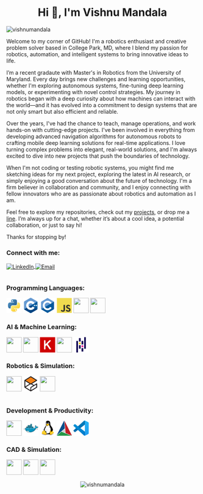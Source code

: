 <h1 align="center">Hi 👋, I'm Vishnu Mandala</h1>
<p align="left"> <img src="https://komarev.com/ghpvc/?username=vishnumandala&label=Profile%20views&color=0e75b6&style=flat" alt="vishnumandala" /> </p>

Welcome to my corner of GitHub! I'm a robotics enthusiast and creative problem solver based in College Park, MD, where I blend my passion for robotics, automation, and intelligent systems to bring innovative ideas to life.

I’m a recent gradaute with Master's in Robotics from the University of Maryland. Every day brings new challenges and learning opportunities, whether I'm exploring autonomous systems, fine-tuning deep learning models, or experimenting with novel control strategies. My journey in robotics began with a deep curiosity about how machines can interact with the world—and it has evolved into a commitment to design systems that are not only smart but also efficient and reliable.

Over the years, I've had the chance to teach, manage operations, and work hands-on with cutting-edge projects. I've been involved in everything from developing advanced navigation algorithms for autonomous robots to crafting mobile deep learning solutions for real-time applications. I love turning complex problems into elegant, real-world solutions, and I'm always excited to dive into new projects that push the boundaries of technology.

When I'm not coding or testing robotic systems, you might find me sketching ideas for my next project, exploring the latest in AI research, or simply enjoying a good conversation about the future of technology. I'm a firm believer in collaboration and community, and I enjoy connecting with fellow innovators who are as passionate about robotics and automation as I am.

Feel free to explore my repositories, check out my [projects](https://github.com/vishnumandala?tab=repositories), or drop me a [line](mailto:vishnum@terpmail.umd.edu). I’m always up for a chat, whether it’s about a cool idea, a potential collaboration, or just to say hi!

Thanks for stopping by!

<h3 align="left">Connect with me:</h3>
<p align="left">
    <!-- LinkedIn -->
    <a href="https://linkedin.com/in/vishnumandala" target="blank">
        <img align="center" src="https://raw.githubusercontent.com/rahuldkjain/github-profile-readme-generator/master/src/images/icons/Social/linked-in-alt.svg" alt="LinkedIn" height="30" width="40" />
    </a>
    <!-- Email -->
    <a href="mailto:vishnum@terpmail.umd.edu">
        <img align="center" src="https://cdn-icons-png.flaticon.com/512/732/732200.png" alt="Email" height="30" width="40" />
    </a>
</p>


<div style="display: flex; flex-wrap: wrap; justify-content: space-between;">
    <!-- Left Column -->
    <div style="flex: 1; min-width: 300px;">
        <h3 align="left">Programming Languages:</h3>
        <p align="left">
            <a href="https://www.python.org"><img src="https://raw.githubusercontent.com/devicons/devicon/master/icons/python/python-original.svg" width="40" height="40"/></a>
            <a href="https://www.w3schools.com/cpp/"><img src="https://raw.githubusercontent.com/devicons/devicon/master/icons/cplusplus/cplusplus-original.svg" width="40" height="40"/></a>
            <a href="https://www.cprogramming.com/"><img src="https://raw.githubusercontent.com/devicons/devicon/master/icons/c/c-original.svg" width="40" height="40"/></a>
            <a href="https://developer.mozilla.org/en-US/docs/Web/JavaScript"><img src="https://raw.githubusercontent.com/devicons/devicon/master/icons/javascript/javascript-original.svg" width="40" height="40"/></a>
            <a href="https://kotlinlang.org"><img src="https://www.vectorlogo.zone/logos/kotlinlang/kotlinlang-icon.svg" width="40" height="40"/></a>
            <a href="https://www.mathworks.com/"><img src="https://upload.wikimedia.org/wikipedia/commons/2/21/Matlab_Logo.png" width="40" height="40"/></a>
        </p>
        <h3 align="left">AI & Machine Learning:</h3>
        <p align="left">
            <a href="https://pytorch.org/"><img src="https://www.vectorlogo.zone/logos/pytorch/pytorch-icon.svg" width="40" height="40"/></a>
            <a href="https://www.tensorflow.org"><img src="https://www.vectorlogo.zone/logos/tensorflow/tensorflow-icon.svg" width="40" height="40"/></a>
            <a href="https://keras.io/"><img src="https://raw.githubusercontent.com/devicons/devicon/master/icons/keras/keras-original.svg" width="40" height="40"/></a>
            <a href="https://scikit-learn.org/"><img src="https://upload.wikimedia.org/wikipedia/commons/0/05/Scikit_learn_logo_small.svg" width="40" height="40"/></a>
            <a href="https://pandas.pydata.org/"><img src="https://raw.githubusercontent.com/devicons/devicon/master/icons/pandas/pandas-original.svg" width="40" height="40"/></a>
        </p>
        <h3 align="left">Robotics & Simulation:</h3>
        <p align="left">
            <a href="https://www.ros.org/"><img src="https://raw.githubusercontent.com/ros-infrastructure/artwork/master/ros_logo.svg" width="40" height="40"/></a>
            <a href="https://gazebosim.org/"><img src="https://raw.githubusercontent.com/devicons/devicon/master/icons/gazebo/gazebo-original.svg" width="40" height="40"/></a>
            <a href="https://opencv.org/"><img src="https://www.vectorlogo.zone/logos/opencv/opencv-icon.svg" width="40" height="40"/></a>
        </p>
    </div>
    <!-- Right Column -->
    <div style="flex: 1; min-width: 300px;">
        <h3 align="left">Development & Productivity:</h3>
        <p align="left">
            <a href="https://git-scm.com/"><img src="https://www.vectorlogo.zone/logos/git-scm/git-scm-icon.svg" width="40" height="40"/></a>
            <a href="https://www.docker.com/"><img src="https://raw.githubusercontent.com/devicons/devicon/master/icons/docker/docker-original.svg" width="40" height="40"/></a>
            <a href="https://www.linux.org/"><img src="https://raw.githubusercontent.com/devicons/devicon/master/icons/linux/linux-original.svg" width="40" height="40"/></a>
            <a href="https://cmake.org/"><img src="https://raw.githubusercontent.com/devicons/devicon/master/icons/cmake/cmake-original.svg" width="40" height="40"/></a>
            <a href="https://code.visualstudio.com/"><img src="https://raw.githubusercontent.com/devicons/devicon/master/icons/vscode/vscode-original.svg" width="40" height="40"/></a>
        </p>
        <h3 align="left">CAD & Simulation:</h3>
        <p align="left">
            <a href="https://www.solidworks.com/"><img src="https://img.icons8.com/?size=100&id=62397&format=png" width="40" height="40"/></a>
            <a href="https://www.ansys.com/"><img src="https://img.icons8.com/?size=100&id=zoQNykk0EzrK&format=png" width="40" height="40"/></a>
            <a href="https://www.autodesk.com/products/fusion-360"><img src="https://img.icons8.com/color/480/autodesk-fusion-360.png" width="40" height="40"/></a>
        </p>
    </div>
</div>



<div style="display: flex; align-items: center;">
  <div style="flex: 1; text-align: center;">
    <img src="https://github-readme-stats.vercel.app/api/top-langs?username=vishnumandala&show_icons=true&locale=en&layout=compact" alt="vishnumandala" />
  </div>
</div>


